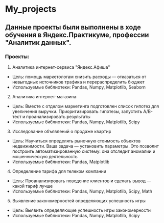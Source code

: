 # My_projects
## Данные проекты были выполнены в ходе обучения в Яндекс.Практикуме, профессии "Аналитик данных".
### Проекты:
1. Аналитика интернет-сервиса "Яндекс.Афиша"
  - Цель: помощь маркетологам снизить расходы — отказаться от невыгодных источников трафика и перераспределить бюджет
  - Используемые библиотеки: Pandas, Numpy, Matplotlib, Seaborn
2. Аналитика интернет-магазина
  - Цель: Вместе с отделом маркетинга подготовлен список гипотез для увеличения выручки. Приоритизировать гипотезы, запустить A/B-тест и проанализировать результаты
  - Используемые библиотеки: Pandas, Numpy, Matplotlib, Scipy
3. Исследование объявлений о продаже квартир
  - Цель: Научиться определять рыночную стоимость объектов недвижимости. Ваша задача — установить параметры. Это позволит построить автоматизированную систему: она отследит аномалии и мошенническую деятельность
  - Используемые библиотеки: Pandas, Matplotlib
4. Определение тарифа для телеком компании
  - Цель: Проанализировать поведение клиентов и сделать вывод — какой тариф лучше
  - Используемые библиотеки: Pandas, Numpy, Matplotlib, Scipy, Math
5. Выявление закономерностей определяющих успешность игры
  - Цель: Выявить определяющие успешность игры закономерности
  - Используемые библиотеки: Pandas, Numpy, Matplotlib, Scipy
 

